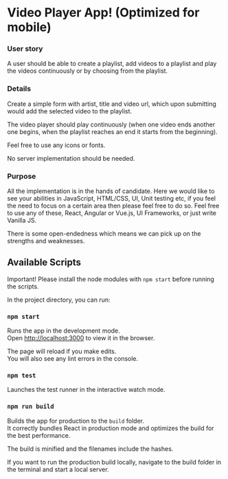 # Video Player App! (Optimized for mobile)

### User story
A user should be able to create a playlist, add videos to a playlist and play the videos continuously or by choosing from the playlist.

### Details
Create a simple form with artist, title and video url, which upon submitting would add the selected video to the playlist.

The video player should play continuously (when one video ends another one begins, when the playlist reaches an end it starts from the beginning).

Feel free to use any icons or fonts.

No server implementation should be needed.

### Purpose
All the implementation is in the hands of candidate. Here we would like to see your abilities in JavaScript, HTML/CSS, UI, Unit testing etc, if you feel the need to focus on a certain area then please feel free to do so. Feel free to use any of these, React, Angular or Vue.js, UI Frameworks, or just write Vanilla JS.

There is some open-endedness which means we can pick up on the strengths and weaknesses.

## Available Scripts

Important! Please install the node modules with `npm start` before running the scripts.

In the project directory, you can run:

### `npm start`

Runs the app in the development mode.<br>
Open [http://localhost:3000](http://localhost:3000) to view it in the browser.

The page will reload if you make edits.<br>
You will also see any lint errors in the console.

### `npm test`

Launches the test runner in the interactive watch mode.<br>

### `npm run build`

Builds the app for production to the `build` folder.<br>
It correctly bundles React in production mode and optimizes the build for the best performance.

The build is minified and the filenames include the hashes.<br>

If you want to run the production build locally, navigate to the build folder in the terminal and start a local server.